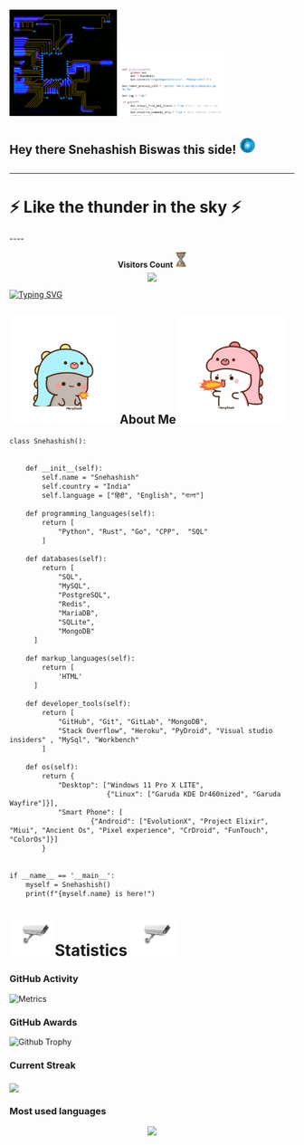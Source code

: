 <h1><img src="https://github.com/Snehashish06/Snehashish06/blob/main/res/1ktC.gif" width="190px"><img src="https://github.com/Snehashish06/Snehashish06/blob/main/res/3BBS.gif" width="190px"></h1>
<h2>Hey there Snehashish Biswas this side! <img src="https://github.com/Snehashish06/Snehashish06/blob/main/res/XDZT.gif" width="30px"><h2>
    
----
<h1>⚡ Like the thunder in the sky ⚡</h1>
----

<p align="center">
    <b>Visitors Count <img src="https://github.com/Snehashish06/Snehashish06/blob/main/res/Z30J.gif" width="20px"></b><br>
    <img align="middle" src="https://profile-counter.glitch.me/Snehashish06/count.svg" />
</p>

[![Typing SVG](https://readme-typing-svg.herokuapp.com?font=Architects+Daughter&color=%231AF73D&size=27&width=500&lines=Hey!+It's+Snehashish+Biswas!;I'm+a+new+developer...;I+love+to+code;Thanks+for+visiting++my+profile%E2%9D%A4%EF%B8%8F)](https://github.com/Snehashish06)

<h2> <img src="https://github.com/Snehashish06/Snehashish06/blob/main/res/cat_gif.gif" width="190px"> About Me <img src = "https://github.com/Snehashish06/Snehashish06/blob/main/res/cat1.gif" width="190px"> </h1>

```python3
class Snehashish():
    

    def __init__(self):
        self.name = "Snehashish"
        self.country = "India"
        self.language = ["हिंदी", "English", "বাংলা"]

    def programming_languages(self):
        return [
            "Python", "Rust", "Go", "CPP",  "SQL"
        ]

    def databases(self):
        return [
            "SQL",
            "MySQL",
            "PostgreSQL",
            "Redis",
            "MariaDB",
            "SQLite",
            "MongoDB"
      ]

    def markup_languages(self):
        return [
            'HTML'
      ]
 
    def developer_tools(self):
        return [
            "GitHub", "Git", "GitLab", "MongoDB",
            "Stack Overflow", "Heroku", "PyDroid", "Visual studio insiders" , "MySql", "Workbench"
        ]

    def os(self):
        return {
            "Desktop": ["Windows 11 Pro X LITE", 
                        {"Linux": ["Garuda KDE Dr460nized", "Garuda Wayfire"]}],
            "Smart Phone": [
                    {"Android": ["EvolutionX", "Project Elixir", "Miui", "Ancient Os", "Pixel experience", "CrDroid", "FunTouch", "ColorOs"]}]
        }
 

if __name__ == '__main__':
    myself = Snehashish()
    print(f"{myself.name} is here!")
```

<h1><img src="https://github.com/Snehashish06/Snehashish06/blob/main/res/7VB.gif" width="80px">Statistics <img src="https://github.com/Snehashish06/Snehashish06/blob/main/res/7VB.gif" width="80px"></h1>
<h3> GitHub Activity </h3>

![Metrics](https://metrics.lecoq.io/Snehashish06?template=classic&repositories.forks=true&languages=1&languages.colors=github&languages.threshold=0%25&config.timezone=Asia%2FSolo)

### GitHub Awards

![Github Trophy](https://github-profile-trophy.vercel.app/?username=phaticusthiccy)

### Current Streak
<img align = "middle" src = "https://github-readme-streak-stats.herokuapp.com/?user=Snehashish06" />

### Most used languages
<p align="center"><a href="https://github.com/Snehashish06"><img src="https://github-readme-stats.vercel.app/api/top-langs/?username=Snehashish06&theme=radical&layout=compact"></a></p> 

